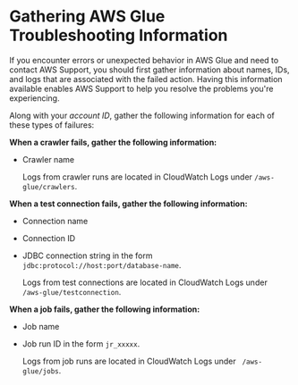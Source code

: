 # Gathering AWS Glue Troubleshooting Information<a name="troubleshooting-contact-support"></a>

If you encounter errors or unexpected behavior in AWS Glue and need to contact AWS Support, you should first gather information about names, IDs, and logs that are associated with the failed action\. Having this information available enables AWS Support to help you resolve the problems you're experiencing\. 

Along with your *account ID*, gather the following information for each of these types of failures:

**When a crawler fails, gather the following information:**  
+ Crawler name

  Logs from crawler runs are located in CloudWatch Logs under `/aws-glue/crawlers`\.

**When a test connection fails, gather the following information:**  
+ Connection name
+ Connection ID
+ JDBC connection string in the form `jdbc:protocol://host:port/database-name`\.

  Logs from test connections are located in CloudWatch Logs under ` /aws-glue/testconnection`\. 

**When a job fails, gather the following information:**  
+ Job name 
+ Job run ID in the form `jr_xxxxx`\.

  Logs from job runs are located in CloudWatch Logs under ` /aws-glue/jobs`\. 